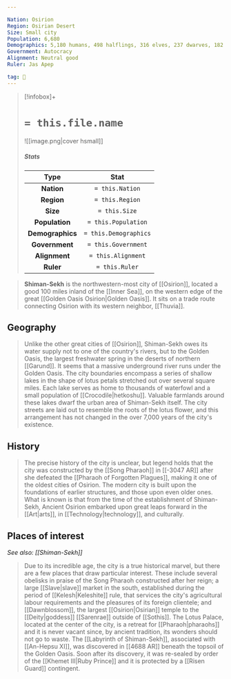 ```yaml
---

Nation: Osirion
Region: Osirian Desert
Size: Small city
Population: 6,680
Demographics: 5,180 humans, 498 halflings, 316 elves, 237 dwarves, 182 gnomes, 95 half-elves, 172 others
Government: Autocracy
Alignment: Neutral good
Ruler: Jas Apep

tag: 🌃
---
```


> [!infobox]+
> #  `= this.file.name`
> ![[image.png|cover hsmall]]
> ##### Stats
> Type | Stat |
> :---:|:---:|
> **Nation** | `= this.Nation` |
> **Region** | `= this.Region` |
> **Size** | `= this.Size` |
> **Population** | `= this.Population` |
> **Demographics** | `= this.Demographics` |
> **Government** | `= this.Government` |
> **Alignment** | `= this.Alignment` |
> **Ruler** | `= this.Ruler` |



> **Shiman-Sekh** is the northwestern-most city of [[Osirion]], located a good 100 miles inland of the [[Inner Sea]], on the western edge of the great [[Golden Oasis Osirion|Golden Oasis]]. It sits on a trade route connecting Osirion with its western neighbor, [[Thuvia]].



## Geography

> Unlike the other great cities of [[Osirion]], Shiman-Sekh owes its water supply not to one of the country's rivers, but to the Golden Oasis, the largest freshwater spring in the deserts of northern [[Garund]]. It seems that a massive underground river runs under the Golden Oasis. The city boundaries encompass a series of shallow lakes in the shape of lotus petals stretched out over several square miles. Each lake serves as home to thousands of waterfowl and a small population of [[Crocodile|hetkoshu]]. Valuable farmlands around these lakes dwarf the urban area of Shiman-Sekh itself.
> The city streets are laid out to resemble the roots of the lotus flower, and this arrangement has not changed in the over 7,000 years of the city's existence.


## History

> The precise history of the city is unclear, but legend holds that the city was constructed by the [[Song Pharaoh]] in [[-3047 AR]] after she defeated the [[Pharaoh of Forgotten Plagues]], making it one of the oldest cities of Osirion. The modern city is built upon the foundations of earlier structures, and those upon even older ones. What is known is that from the time of the establishment of Shiman-Sekh, Ancient Osirion embarked upon great leaps forward in the [[Art|arts]], in [[Technology|technology]], and culturally.


## Places of interest

*See also: [[Shiman-Sekh]]*
> Due to its incredible age, the city is a true historical marvel, but there are a few places that draw particular interest. These include several obelisks in praise of the Song Pharaoh constructed after her reign; a large [[Slave|slave]] market in the south, established during the period of [[Kelesh|Keleshite]] rule, that services the city's agricultural labour requirements and the pleasures of its foreign clientele; and [[Dawnblossom]], the largest [[Osirion|Osirian]] temple to the [[Deity|goddess]] [[Sarenrae]] outside of [[Sothis]].
> The Lotus Palace, located at the center of the city, is a retreat for [[Pharaoh|pharaohs]] and it is never vacant since, by ancient tradition, its wonders should not go to waste.
> The [[Labyrinth of Shiman-Sekh]], associated with [[An-Hepsu XI]], was discovered in [[4688 AR]] beneath the topsoil of the Golden Oasis. Soon after its discovery, it was re-sealed by order of the [[Khemet III|Ruby Prince]] and it is protected by a [[Risen Guard]] contingent.








